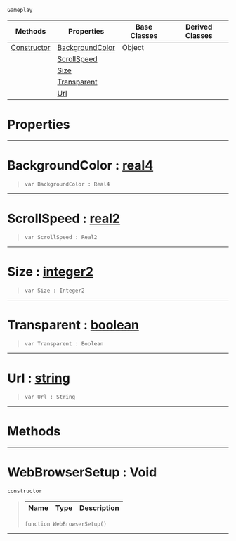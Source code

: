  `Gameplay`

|Methods|Properties|Base Classes|Derived Classes|
|---|---|---|---|
|[ Constructor](https://github.com/ZilchEngine/ZilchDocs/blob/master/code_reference/class_reference/webbrowsersetup.md#webbrowsersetup-void)|[ BackgroundColor](https://github.com/ZilchEngine/ZilchDocs/blob/master/code_reference/class_reference/webbrowsersetup.md#backgroundcolor-zilch-eng)|Object| |
| |[ ScrollSpeed](https://github.com/ZilchEngine/ZilchDocs/blob/master/code_reference/class_reference/webbrowsersetup.md#scrollspeed-zilch-engine)| | |
| |[ Size](https://github.com/ZilchEngine/ZilchDocs/blob/master/code_reference/class_reference/webbrowsersetup.md#size-zilch-engine-documen)| | |
| |[ Transparent](https://github.com/ZilchEngine/ZilchDocs/blob/master/code_reference/class_reference/webbrowsersetup.md#transparent-zilch-engine)| | |
| |[ Url](https://github.com/ZilchEngine/ZilchDocs/blob/master/code_reference/class_reference/webbrowsersetup.md#url-zilch-engine-document)| | |


 #  Properties


---  
 #  BackgroundColor : [real4](https://github.com/ZilchEngine/ZilchDocs/blob/master/code_reference/nada_base_types/real4.md)

> 
> ``` lang=cpp, name=Nada
> var BackgroundColor : Real4


---  
 #  ScrollSpeed : [real2](https://github.com/ZilchEngine/ZilchDocs/blob/master/code_reference/nada_base_types/real2.md)

> 
> ``` lang=cpp, name=Nada
> var ScrollSpeed : Real2


---  
 #  Size : [integer2](https://github.com/ZilchEngine/ZilchDocs/blob/master/code_reference/nada_base_types/integer2.md)

> 
> ``` lang=cpp, name=Nada
> var Size : Integer2


---  
 #  Transparent : [boolean](https://github.com/ZilchEngine/ZilchDocs/blob/master/code_reference/nada_base_types/boolean.md)

> 
> ``` lang=cpp, name=Nada
> var Transparent : Boolean


---  
 #  Url : [string](https://github.com/ZilchEngine/ZilchDocs/blob/master/code_reference/nada_base_types/string.md)

> 
> ``` lang=cpp, name=Nada
> var Url : String


---  
 #  Methods


---  
 #  WebBrowserSetup : Void

 `constructor`

> 
> |Name|Type|Description|
> |---|---|---|
> ``` lang=cpp, name=Nada
> function WebBrowserSetup()
> ``` 


---  
 

 